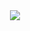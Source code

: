 <div align="center">
	<img src="https://user-images.githubusercontent.com/38620771/118568946-8d0c7480-b781-11eb-937a-d1294b92c6f9.gif">
</div>

<!--
**JoJukov/JoJukov** is a ✨ _special_ ✨ repository because its `README.md` (this file) appears on your GitHub profile.

Here are some ideas to get you started:

- 🔭 I’m currently working on ...
- 🌱 I’m currently learning ...
- 👯 I’m looking to collaborate on ...
- 🤔 I’m looking for help with ...
- 💬 Ask me about ...
- 📫 How to reach me: ...
- 😄 Pronouns: ...
- ⚡ Fun fact: ...
-->
